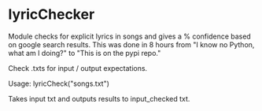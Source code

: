 # lyricChecker

Module checks for explicit lyrics in songs and gives a % confidence based on google search results.
This was done in 8 hours from "I know no Python, what am I doing?" to "This is on the pypi repo."

Check .txts for input / output expectations.

Usage: lyricCheck("songs.txt")

Takes input txt and outputs results to input_checked txt.
